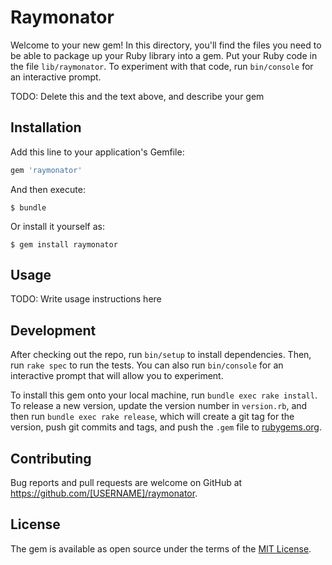 # Raymonator

Welcome to your new gem! In this directory, you'll find the files you need to be able to package up your Ruby library into a gem. Put your Ruby code in the file `lib/raymonator`. To experiment with that code, run `bin/console` for an interactive prompt.

TODO: Delete this and the text above, and describe your gem

## Installation

Add this line to your application's Gemfile:

```ruby
gem 'raymonator'
```

And then execute:

    $ bundle

Or install it yourself as:

    $ gem install raymonator

## Usage

TODO: Write usage instructions here

## Development

After checking out the repo, run `bin/setup` to install dependencies. Then, run `rake spec` to run the tests. You can also run `bin/console` for an interactive prompt that will allow you to experiment.

To install this gem onto your local machine, run `bundle exec rake install`. To release a new version, update the version number in `version.rb`, and then run `bundle exec rake release`, which will create a git tag for the version, push git commits and tags, and push the `.gem` file to [rubygems.org](https://rubygems.org).

## Contributing

Bug reports and pull requests are welcome on GitHub at https://github.com/[USERNAME]/raymonator.


## License

The gem is available as open source under the terms of the [MIT License](http://opensource.org/licenses/MIT).

